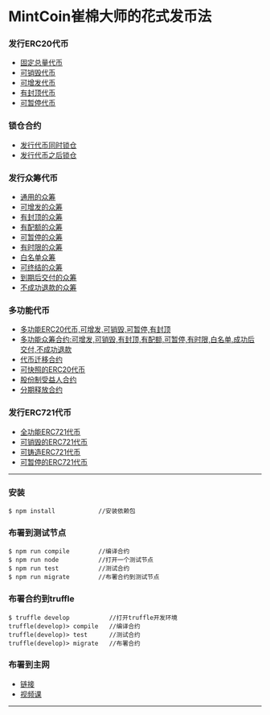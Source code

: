# MintCoin崔棉大师的花式发币法

### 发行ERC20代币
- [固定总量代币](./README/ERC20/ERC20FixedSupply.md)
- [可销毁代币](./README/ERC20/ERC20WithBurnable.md)
- [可增发代币](./README/ERC20/ERC20WithMintable.md)
- [有封顶代币](./README/ERC20/ERC20WithCapped.md)
- [可暂停代币](./README/ERC20/ERC20WithPausable.md)
### 锁仓合约
- [发行代币同时锁仓](./README/ERC20/IssueTokenWithTimelock.md)
- [发行代币之后锁仓](./README/ERC20/IssueTokenBeforeTimelock.md)
### 发行众筹代币
- [通用的众筹](./README/Crowdsale/AllowanceCrowdsale.md)
- [可增发的众筹](./README/Crowdsale/MintedCrowdsale.md)
- [有封顶的众筹](./README/Crowdsale/CappedCrowdsale.md)
- [有配额的众筹](./README/Crowdsale/IndividuallyCappedCrowdsale.md)
- [可暂停的众筹](./README/Crowdsale/PausableCrowdsale.md)
- [有时限的众筹](./README/Crowdsale/TimedCrowdsale.md)
- [白名单众筹](./README/Crowdsale/WhitelistCrowdsale.md)
- [可终结的众筹](./README/Crowdsale/FinalizableCrowdsale.md)
- [到期后交付的众筹](./README/Crowdsale/PostDeliveryCrowdsale.md)
- [不成功退款的众筹](./README/Crowdsale/RefundableCrowdsale.md)

### 多功能代币
- [多功能ERC20代币,可增发,可销毁,可暂停,有封顶](./README/Multi/ERC20MultiFunction.md)
- [多功能众筹合约:可增发,可销毁,有封顶,有配额,可暂停,有时限,白名单,成功后交付,不成功退款](./README/Multi/MultiFunctionCrowdsale.md)
- [代币迁移合约](./README/Multi/ERC20Migrator.md)
- [可快照的ERC20代币](./README/Multi/ERC20WithSnapshot.md)
- [股份制受益人合约](./README/Multi/CrowdsalePaymentSplitter.md)
- [分期释放合约](./README/Multi/ERC20WithTokenVesting.md)

### 发行ERC721代币
- [全功能ERC721代币](./README/ERC721/ERC721Full.md)
- [可销毁的ERC721代币](./README/Crowdsale/ERC721Burnable.md)
- [可铸造ERC721代币](./README/Crowdsale/ERC721Mintable.md)
- [可暂停的ERC721代币](./README/Crowdsale/ERC721Pausable.md)
---
### 安装
```shell
$ npm install            //安装依赖包
```
### 布署到测试节点
```shell
$ npm run compile        //编译合约
$ npm run node           //打开一个测试节点
$ npm run test           //测试合约
$ npm run migrate        //布署合约到测试节点
```
### 布署合约到truffle
```shell
$ truffle develop           //打开truffle开发环境
truffle(develop)> compile   //编译合约
truffle(develop)> test      //测试合约
truffle(develop)> migrate   //布署合约
```
### 布署到主网 
- [链接](https://github.com/Fankouzu/smart-contract/tree/master/Solidity%20Lesson%2003) 
- [视频课](https://www.bilibili.com/video/BV1vJ41117ck/)
---


